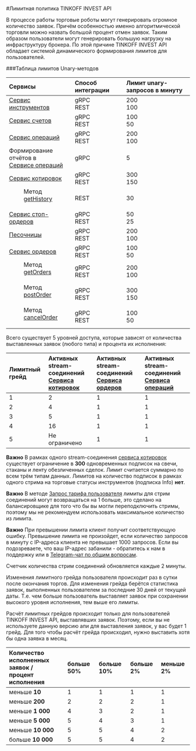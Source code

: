 #Лимитная политика TINKOFF INVEST API

В процессе работы торговые роботы могут генерировать огромное количество заявок. Причём особенностью именно 
алгоритмической торговли можно назвать большой процент отмен заявок. Таким образом пользователи 
могут генерировать большую нагрузку на инфраструктуру брокера. По этой причине TINKOFF INVEST API 
обладает системой динамического формирования лимитов для пользователей. 

###Таблица лимитов Unary-методов

| Сервисы                                                                    | Способ интеграции | Лимит unary-запросов в минуту |
|:---------------------------------------------------------------------------|:------------------|:------------------------------|
| [Сервис инструментов](/investAPI/head-instruments/)                        | gRPC<br/>REST     | 200      <br/>100             |
| [Сервис счетов](/investAPI/head-users/)                                    | gRPC<br/>REST     | 100<br/>50                    |
| [Сервис операций](/investAPI/head-operations/)                             | gRPC<br/>REST     | 200<br/>100                   |
| Формирование отчётов в</br>[Сервисе операций](/investAPI/head-operations/) | gRPC              | 5                             |
| [Сервис котировок](/investAPI/head-marketdata/)                            | gRPC<br/>REST     | 300        <br/>150           |
| <dl><dd> Метод [getHistory](/investAPI/get_history)</dd></dl>              | REST              | 30                            |
| [Сервис стоп-ордеров](/investAPI/head-stoporders/)                         | gRPC<br/>REST     | 50<br/>25                     |
| [Песочницы](/investAPI/head-sandbox/)                                      | gRPC<br/>REST     | 200        <br/>100           |
| [Сервис ордеров](/investAPI/head-orders/)                                 | gRPC<br/>REST     | 100<br/>50                    |
 | <dl><dd> Метод [getOrders](/investAPI/orders#getorders)</dd></dl>          | gRPC<br/>REST     | 200<br/>100                   |
 | <dl><dd>Метод [postOrder](/investAPI/orders#postorder)     </dd></dl>      | gRPC<br/>REST     | 300<br/>150                   |
| <dl><dd>  Метод [cancelOrder](/investAPI/orders#cancelorder)    </dd></dl> | gRPC<br/>REST     | 100<br/>50                    |



Всего существует 5 уровней доступа, которые зависят от количества выставленных заявок (любого типа) и
процента их исполнения:

| Лимитный грейд   | Активных stream-соединений</br>[Сервиса котировок](/investAPI/head-marketdata/) | Активных stream-соединений</br>[Сервиса ордеров](/investAPI/head-orders/) | Активных stream-соединений</br>[Сервиса операций](/investAPI/head-operations/) |
| :-------------   |:--------------------------------------------------------------------------------|:--------------------------------------------------------------------------|:-------------------------------------------------------------------------------|
| 1                | 2                                                                               | 1                                                                         | 1                                                                              |
| 2                | 4                                                                               | 1                                                                         | 1                                                                              |
| 3                | 5                                                                               | 1                                                                         | 1                                                                              |
| 4                | 16                                                                              | 1                                                                         | 1                                                                              |
| 5                | Не ограничено                                                                   | 1                                                                         | 1                                                                              |

**Важно** В рамках одного stream-соединения [сервиса котировок](/investAPI/head-marketdata/) существует 
ограничение в **300** одновременных подписок на свечи, стаканы и ленту обезличенных сделок. Лимит считается
суммарно по всем трём типам данных. Лимитов на количество подписок в рамках одного стрима на торговые
статусы инструментов (подписка Info) **нет**.

**Важно** В методе [Запрос тарифа пользователя](https://tinkoff.github.io/investAPI/users/#getusertariff) лимиты для стрим
соединений могут возвращаться на 1 больше, это сделано на балансировщике для того что бы вы могли переподключить стримы,
поэтому мы не рекомендуем использовать максимальное количество из лимита. 

**Важно** При превышении лимита клиент получит соответствующую ошибку. Превышение лимита не произойдет, если количество запросов в минуту с IP-адреса клиента не превышает 1000 запросов. Если вы подозреваете, что ваш IP-адрес забанили - обратитесь к нам в поддержку или в [Telegram-чат по общим вопросам](https://t.me/joinchat/VaW05CDzcSdsPULM).

Счетчик количества стрим соединений обновляется каждые 2 минуты.

Изменения лимитного грейда пользователя происходит раз в сутки после окончания торгов. Для изменения
грейда берётся статистика заявок, выполненных пользователем за последние 30 дней от текущей даты. 
Т.е. чем больше пользователь выставляет заявок при сохранении высокого уровня исполнения, 
тем выше его лимиты.

Расчёт лимитных грейдов происходит только для пользователей TINKOFF INVEST API,
выставлявших заявок. Поэтому, если вы не используете данную
версию апи для выставления заявок, у вас будет 1 грейд. 
Для того чтобы расчёт грейда происходил, нужно выставить хотя бы одна заявка
в месяц.

| Количество исполненных заявок / </br> процент исполнения | больше 50% | больше 10% | больше 2% | меньше 2% |
|:----------------------------------------------------------| :--------- | :--------- | :--------- | :--------- |
| меньше **10**                                             | 1          | 1          | 1          | 1          | 
| меньше **200**                                            | 2          | 2          | 2          | 1          | 
| меньше **1 000**                                          | 4          | 3          | 2          | 1          | 
| меньше **5 000**                                          | 5          | 4          | 3          | 1          | 
| меньше **10 000**                                         | 5          | 5          | 4          | 2          | 
| больше **10 000**                                         | 5          | 5          | 4          | 2          | 
